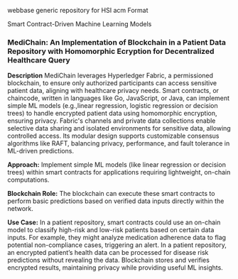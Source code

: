 webbase generic repository for HSI
acm Format

Smart Contract-Driven Machine Learning Models
### MediChain: An Implementation of Blockchain in a Patient Data Repository with Homomorphic Ecryption for Decentralized Healthcare Query

**Description** MediChain leverages Hyperledger Fabric, a permissioned blockchain, to ensure only authorized participants can access sensitive patient data, aligning with healthcare privacy needs. Smart contracts, or chaincode, written in languages like Go, JavaScript, or Java, can implement simple ML models (e.g.,linear regression, logistic regression or decision trees) to handle encrypted patient data using homomorphic encryption, ensuring privacy. Fabric's channels and private data collections enable selective data sharing and isolated environments for sensitive data, allowing controlled access. Its modular design supports customizable consensus algorithms like RAFT, balancing privacy, performance, and fault tolerance in ML-driven predictions.

**Approach:** Implement simple ML models (like linear regression or decision trees) within smart contracts for applications requiring lightweight, on-chain computations.

**Blockchain Role:** The blockchain can execute these smart contracts to perform basic predictions based on verified data inputs directly within the network.

**Use Case:** In a patient repository, smart contracts could use an on-chain model to classify high-risk and low-risk patients based on certain data inputs. For example, they might analyze medication adherence data to flag potential non-compliance cases, triggering an alert. In a patient repository, an encrypted patient’s health data can be processed for disease risk predictions without revealing the data. Blockchain stores and verifies encrypted results, maintaining privacy while providing useful ML insights.